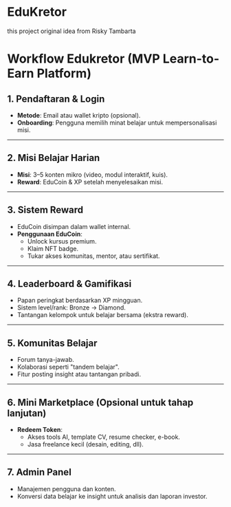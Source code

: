 # EduKretor
this project original idea from Risky Tambarta

# Workflow Edukretor (MVP Learn-to-Earn Platform)

## 1. Pendaftaran & Login
- **Metode**: Email atau wallet kripto (opsional).
- **Onboarding**: Pengguna memilih minat belajar untuk mempersonalisasi misi.

---

## 2. Misi Belajar Harian
- **Misi**: 3–5 konten mikro (video, modul interaktif, kuis).
- **Reward**: EduCoin & XP setelah menyelesaikan misi.

---

## 3. Sistem Reward
- EduCoin disimpan dalam wallet internal.
- **Penggunaan EduCoin**:
  - Unlock kursus premium.
  - Klaim NFT badge.
  - Tukar akses komunitas, mentor, atau sertifikat.

---

## 4. Leaderboard & Gamifikasi
- Papan peringkat berdasarkan XP mingguan.
- Sistem level/rank: Bronze → Diamond.
- Tantangan kelompok untuk belajar bersama (ekstra reward).

---

## 5. Komunitas Belajar
- Forum tanya-jawab.
- Kolaborasi seperti "tandem belajar".
- Fitur posting insight atau tantangan pribadi.

---

## 6. Mini Marketplace (Opsional untuk tahap lanjutan)
- **Redeem Token**:
  - Akses tools AI, template CV, resume checker, e-book.
  - Jasa freelance kecil (desain, editing, dll).

---

## 7. Admin Panel
- Manajemen pengguna dan konten.
- Konversi data belajar ke insight untuk analisis dan laporan investor.

